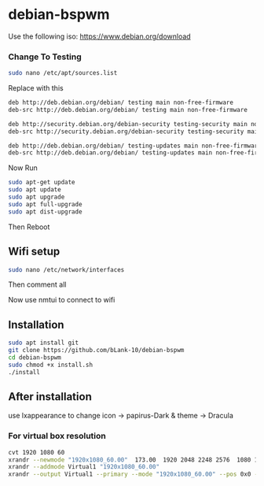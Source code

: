 
# debian-bspwm

Use the following iso: https://www.debian.org/download 

### Change To Testing
```bash
sudo nano /etc/apt/sources.list
```
Replace with this
```bash
deb http://deb.debian.org/debian/ testing main non-free-firmware
deb-src http://deb.debian.org/debian/ testing main non-free-firmware

deb http://security.debian.org/debian-security testing-security main non-free-firmware
deb-src http://security.debian.org/debian-security testing-security main non-free-firmware

deb http://deb.debian.org/debian/ testing-updates main non-free-firmware
deb-src http://deb.debian.org/debian/ testing-updates main non-free-firmware
```
Now Run
```bash
sudo apt-get update
sudo apt update
sudo apt upgrade
sudo apt full-upgrade
sudo apt dist-upgrade
```
Then Reboot

## Wifi setup

```bash
sudo nano /etc/network/interfaces
```
Then comment all 

Now use nmtui to connect to wifi


## Installation

```bash
sudo apt install git
git clone https://github.com/bLank-10/debian-bspwm
cd debian-bspwm
sudo chmod +x install.sh
./install
```

## After installation

use lxappearance to change icon -> papirus-Dark & theme -> Dracula

### For virtual box resolution

```bash
cvt 1920 1080 60
xrandr --newmode "1920x1080_60.00"  173.00  1920 2048 2248 2576  1080 1083 1088 1120 -hsync +vsync
xrandr --addmode Virtual1 "1920x1080_60.00"
xrandr --output Virtual1 --primary --mode "1920x1080_60.00" --pos 0x0 --rotate normal
```
